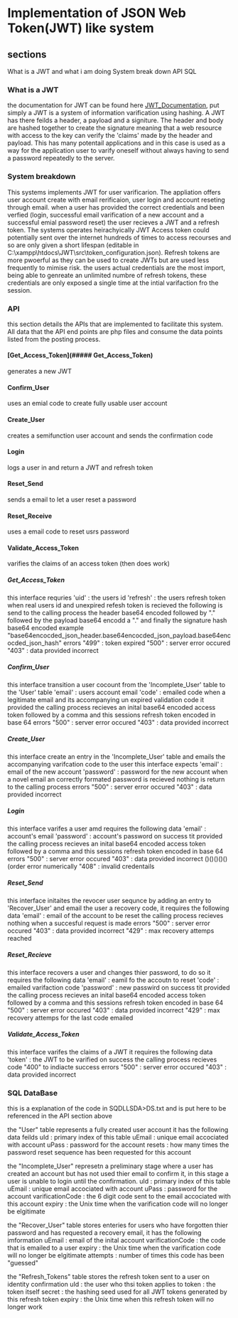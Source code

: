 # Implementation of JSON Web Token(JWT) like system

## sections
What is a JWT and what i am doing
System break down
API
SQL



### What is a JWT
the documentation for JWT can be found here [JWT_Documentation](https://www.jwt.io/introduction), put simply a JWT is a system of information varification using hashing. A JWT has there feilds a header, a payload and a signiture. The header and body are hashed together to create the signature meaning that a web resource with access to the key can verify the 'claims' made by the header and payload. This has many potentail applications and in this case is used as a way for the application user to varify oneself without always having to send a password repeatedly to the server.

### System breakdown
This systems implements JWT for user varificarion. The appliation offers user account create with email rerificaion, user login and account reseting through email. when a user has provided the correct credentials and been verfied (login, successful email varification of a new account and a successful emial password reset) the user recieves a JWT and a refresh token. The systems operates heirachyically JWT Access token could potentially sent over the internet hundreds of times to access recourses and so are only given a short lifespan (editable in C:\xampp\htdocs\JWT\src\token_configuration.json). Refresh tokens are more pwoerful as they can be used to create JWTs but are used less frequently to mimise risk. the users actual credentials are the most import, being able to genreate an unlimited numbre of refresh tokens, these credentials are only exposed a single time at the intial varifaction fro the session.

### API
this section details the APIs that are implemented to facilitate this system. All data that the API end points are php files and consume the data points listed from the posting process. 

#### [Get_Access_Token](##### Get_Access_Token)
  generates a new JWT 
#### Confirm_User
  uses an emial code to create fully usable user account
#### Create_User
  creates a semifunction user account and sends the confirmation code
#### Login
  logs a user in and return a JWT and refresh token
#### Reset_Send
  sends a email to let a user reset a password
#### Reset_Receive
  uses a email code to reset usrs password  
#### Validate_Access_Token
  varifies the claims of an access token (then does work)

##### Get_Access_Token
this interface requries
'uid' : the users id
'refresh' : the users refresh token
when real users id and unexpired refesh token is recieved the following is send to the calling process
the header base64 encoded followed by "." followed by the payload base64 encodd a "." and finally the signature hash base64 encoded
example "base64encocded_json_header.base64encocded_json_payload.base64encocded_json_hash"
errors
"499" : token expired
"500" : server error occured
"403" : data provided incorrect

##### Confirm_User
this interface transition a user cocount from the 'Incomplete_User' table to the 'User' table
'email' : users account email
'code' : emailed code
when a legitimate email and its accompanying un expired validation code it provided the calling process recieves an inital base64 encoded access token followed by a comma and this sessions refresh token encoded in base 64
errors
"500" : server error occured
"403" : data provided incorrect

##### Create_User
this interface create an entry in the 'Incomplete_User' table and emails the accompanying varifcation code to the user this interface expects
'email' : email of the new account
'password' : password for the new account
when a novel email an correctly formated password is recieved nothing is return to the calling process
errors
"500" : server error occured
"403" : data provided incorrect


##### Login
this interface varifes a user amd requires the following data
'email' : account's email
'password' : account's password
on success tit provided the calling process recieves an inital base64 encoded access token followed by a comma and this sessions refresh token encoded in base 64
errors
"500" : server error occured
"403" : data provided incorrect ()()()()()(order error numerically
"408" : invalid credentails

##### Reset_Send
this interface initaites the revocer user sequnce by adding an entry to 'Recover_User' and email the user a recovery code, it requires the following data
'email' : email of the account to be reset
the calling process recieves nothing when a succesful request is made
errors
"500" : server error occured
"403" : data provided incorrect
"429" : max recovery attemps reached

##### Reset_Recieve
this interface recovers a user and changes thier password, to do so it requires the following data
'email' : eamil fo the accoutn to reset
'code' : emailed varifaction code
'password' : new passwird
on success tit provided the calling process recieves an inital base64 encoded access token followed by a comma and this sessions refresh token encoded in base 64
"500" : server error occured
"403" : data provided incorrect
"429" : max recovery attemps for the last code emailed

##### Validate_Access_Token
this interface varifes the claims of a JWT it requires the following data
'token' : the JWT to be varified
on success the calling process recieves code "400" to indiacte success
errors
"500" : server error occured
"403" : data provided incorrect



### SQL DataBase
this is a explanation of the code in SQDLLSDA>DS.txt and is put here to be referenced in the API section above

the "User" table represents a fully created user account it has the following data feilds
uId : primary index of this table
uEmail : unique email accociated with account
uPass : password for the account
resets : how many times the password reset sequence has been requested for this account

the "Incomplete_User" represetn a preliminary stage where a user has created an account but has not used thier email to confirm it, in this stage a user is unable to login until the confirmation.
uId : primary index of this table
uEmail : unique email accociated with account
uPass : password for the account
varificationCode : the 6 digit code sent to the email accociated with this account
expiry : the Unix time when the varification code will no longer be elgitimate

the "Recover_User" table stores enteries for users who have forgotten thier password and has requested a recovery email, it has the following imformation
uEmail : email of the inital account 
varificationCode : the code that is emailed to a user
expiry : the Unix time when the varification code will no longer be elgitimate
attempts : number of times this code has been "guessed"

the "Refresh_Tokens" table stores the refresh token sent to a user on identity confirmation
uId : the user who thsi token applies to
token : the token itself
secret : the hashing seed used for all JWT tokens generated by this refresh token
expiry : the Unix time when this refresh token will no longer work





